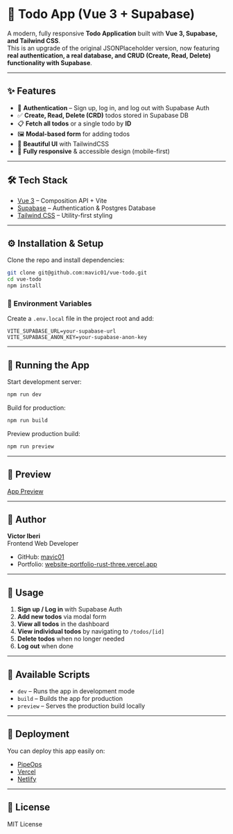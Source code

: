 # 🚀 Todo App (Vue 3 + Supabase)

A modern, fully responsive **Todo Application** built with **Vue 3, Supabase, and Tailwind CSS**.  
This is an upgrade of the original JSONPlaceholder version, now featuring **real authentication, a real database, and CRUD (Create, Read, Delete) functionality with Supabase**.  

---

## ✨ Features

- 🔑 **Authentication** – Sign up, log in, and log out with Supabase Auth  
- ✅ **Create, Read, Delete (CRD)** todos stored in Supabase DB  
- 📋 **Fetch all todos** or a single todo by **ID**  
- 🖼️ **Modal-based form** for adding todos  
- 🎨 **Beautiful UI** with TailwindCSS  
- 📱 **Fully responsive** & accessible design (mobile-first)  

---

## 🛠️ Tech Stack

- [Vue 3](https://vuejs.org/) – Composition API + Vite  
- [Supabase](https://supabase.com/) – Authentication & Postgres Database  
- [Tailwind CSS](https://tailwindcss.com/) – Utility-first styling  

---

## ⚙️ Installation & Setup

Clone the repo and install dependencies:

```bash
git clone git@github.com:mavic01/vue-todo.git
cd vue-todo
npm install
```

### 🔑 Environment Variables

Create a `.env.local` file in the project root and add:

```env
VITE_SUPABASE_URL=your-supabase-url
VITE_SUPABASE_ANON_KEY=your-supabase-anon-key
```

---

## 🚀 Running the App

Start development server:

```bash
npm run dev
```

Build for production:

```bash
npm run build
```

Preview production build:

```bash
npm run preview
```

---

## 📸 Preview

[App Preview](https://ibb.co/wZ0n2vJ4)

---

## 👤 Author

**Victor Iberi**  
Frontend Web Developer  
- GitHub: [mavic01](https://github.com/mavic01)  
- Portfolio: [website-portfolio-rust-three.vercel.app](https://website-portfolio-rust-three.vercel.app/)  

---

## 🎯 Usage

1. **Sign up / Log in** with Supabase Auth  
2. **Add new todos** via modal form  
3. **View all todos** in the dashboard  
4. **View individual todos** by navigating to `/todos/[id]`  
5. **Delete todos** when no longer needed  
6. **Log out** when done  

---

## 🔑 Available Scripts

- `dev` – Runs the app in development mode  
- `build` – Builds the app for production  
- `preview` – Serves the production build locally  

---

## 🚀 Deployment

You can deploy this app easily on:  

- [PipeOps](https://pipeops.io/)  
- [Vercel](https://vercel.com/)  
- [Netlify](https://netlify.com/)  

---

## 📜 License

MIT License  
